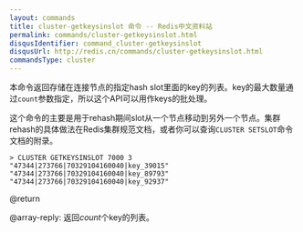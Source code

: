 ```yaml
---
layout: commands
title: cluster-getkeysinslot 命令 -- Redis中文资料站
permalink: commands/cluster-getkeysinslot.html
disqusIdentifier: command_cluster-getkeysinslot
disqusUrl: http://redis.cn/commands/cluster-getkeysinslot.html
commandsType: cluster
---
```


本命令返回存储在连接节点的指定hash slot里面的key的列表。key的最大数量通过`count`参数指定，所以这个API可以用作keys的批处理。

这个命令的主要是用于rehash期间slot从一个节点移动到另外一个节点。集群rehash的具体做法在Redis集群规范文档，或者你可以查询`CLUSTER SETSLOT`命令文档的附录。

```
> CLUSTER GETKEYSINSLOT 7000 3
"47344|273766|70329104160040|key_39015"
"47344|273766|70329104160040|key_89793"
"47344|273766|70329104160040|key_92937"
```

@return

@array-reply: 返回*count*个key的列表。
